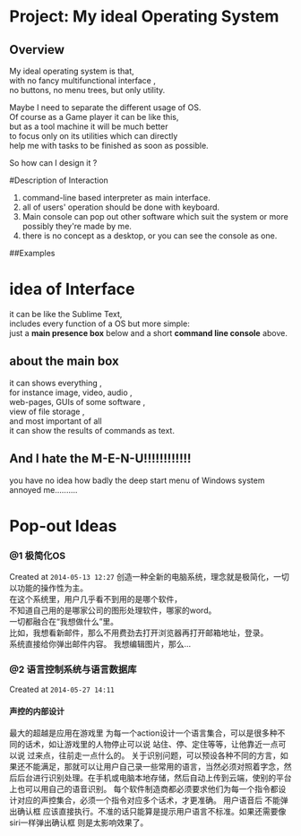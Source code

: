 # Project: My ideal Operating System


## Overview

My ideal operating system is that,   
with no fancy multifunctional interface ,   
no buttons, no menu trees, but only utility.  

Maybe I need to separate the different usage of OS.  
Of course as a Game player it can be like this,   
but as a tool machine it will be much better   
to focus only on its utilities which can directly   
help me with tasks to be finished as soon as possible.  

So how can I design it ?  

#Description of Interaction  

1. command-line based interpreter as main interface.  
2. all of users' operation should be done with keyboard.  
3. Main console can pop out other software which suit the system or more possibly they're made by me.
4. there is no concept as a desktop, or you can see the console as one.

##Examples 


# idea of Interface 
it can be like the Sublime Text,   
includes every function of a OS but more simple:   
just a **main presence box** below and a short **command line console** above.  
## about the **main box**  
it can shows everything ,   
for instance image, video, audio ,   
web-pages, GUIs of some software ,   
view of file storage ,   
and most important of all   
it can show the results of commands as text.    

## And I hate the M-E-N-U!!!!!!!!!!!!
you have no idea how badly the deep start menu of Windows system annoyed me..........   


# Pop-out Ideas

### @1 极简化OS
Created at `2014-05-13 12:27`
创造一种全新的电脑系统，理念就是极简化，一切以功能的操作性为主。  
在这个系统里，用户几乎看不到用的是哪个软件，  
不知道自己用的是哪家公司的图形处理软件，哪家的word。  
一切都融合在“我想做什么”里。  
比如，我想看新邮件，那么不用费劲去打开浏览器再打开邮箱地址，登录。  
系统直接给你弹出邮件内容。
我想编辑图片，那么...  

### @2 语言控制系统与语言数据库
Created at `2014-05-27 14:11`
#### 声控的内部设计
最大的超越是应用在游戏里
为每一个action设计一个语言集合，可以是很多种不同的话术，如让游戏里的人物停止可以说 站住、停、定住等等，让他靠近一点可以说 过来点，往前走一点什么的。
关于识别问题，可以预设各种不同的方言，如果还不能满足，那就可以让用户自己录一些常用的语言，当然必须对照着字念，然后后台进行识别处理。在手机或电脑本地存储，然后自动上传到云端，使别的平台上也可以用自己的语音识别。
每个软件制造商都必须要求他们为每一个指令都设计对应的声控集合，必须一个指令对应多个话术，才更准确。
用户语音后 不能弹出确认框 应该直接执行。不准的话只能算是提示用户语言不标准。如果还需要像siri一样弹出确认框 则是太影响效果了。




